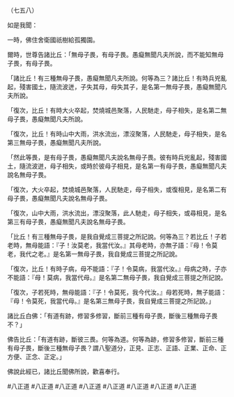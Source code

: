 （七五八）

如是我聞：

一時，佛住舍衛國祇樹給孤獨園。

爾時，世尊告諸比丘：「無母子畏，有母子畏。愚癡無聞凡夫所說，而不能知無母子畏，有母子畏。

「諸比丘！有三種無母子畏，愚癡無聞凡夫所說。何等為三？諸比丘！有時兵兇亂起，殘害國土，隨流波迸，子失其母，母失其子，是名第一無母子畏，愚癡無聞凡夫所說。

「復次，比丘！有時大火卒起，焚燒城邑聚落，人民馳走，母子相失，是名第二無母子畏，愚癡無聞凡夫所說。

「復次，比丘！有時山中大雨，洪水流出，漂沒聚落，人民馳走，母子相失，是名第三無母子畏，愚癡無聞凡夫所說。

「然此等畏，是有母子畏，愚癡無聞凡夫說名無母子畏。彼有時兵兇亂起，殘害國土，隨流波迸，母子相失，或時於彼母子相見，是名第一有母子畏，愚癡無聞凡夫說名無母子畏。

「復次，大火卒起，焚燒城邑聚落，人民馳走，母子相失，或復相見，是名第二有母子畏，愚癡無聞凡夫說名無母子畏。

「復次，山中大雨，洪水流出，漂沒聚落，此人馳走，母子相失，或尋相見，是名第三有母子畏，愚癡無聞凡夫說名無母子畏。

「比丘！有三種無母子畏，是我自覺成三菩提之所記說。何等為三？若比丘！子若老時，無母能語：『子！汝莫老，我當代汝。』其母老時，亦無子語：『母！令莫老，我代之老。』是名第一無母子畏，我自覺成三菩提之所記說。

「復次，比丘！有時子病，母不能語：『子！令莫病，我當代汝。』母病之時，子亦不能語：『母！莫病，我當代母。』是名第二無母子畏，我自覺成三菩提之所記說。

「復次，子若死時，無母能語：『子！令莫死，我今代汝。』母若死時，無子能語：『母！令莫死，我當代母。』是名第三無母子畏，我自覺成三菩提之所記說。」

諸比丘白佛：「有道有跡，修習多修習，斷前三種有母子畏，斷後三種無母子畏不？」

佛告比丘：「有道有跡，斷彼三畏。何等為道。何等為跡，修習多修習，斷前三種有母子畏，斷後三種無母子畏？謂八聖道分，正見、正志、正語、正業、正命、正方便、正念、正定。」

佛說此經已，諸比丘聞佛所說，歡喜奉行。



#八正道
#八正道
#八正道
#八正道
#八正道
#八正道
#八正道
#八正道
